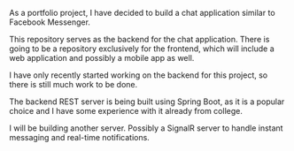As a portfolio project, I have decided to build a chat application similar to Facebook Messenger.

This repository serves as the backend for the chat application.
There is going to be a repository exclusively for the frontend, which will include a web application and possibly a mobile app as well.

I have only recently started working on the backend for this project, so there is still much work to be done.

The backend REST server is being built using Spring Boot, as it is a popular choice and I have some experience with it already from college.

I will be building another server. Possibly a SignalR server to handle instant messaging and real-time notifications.
